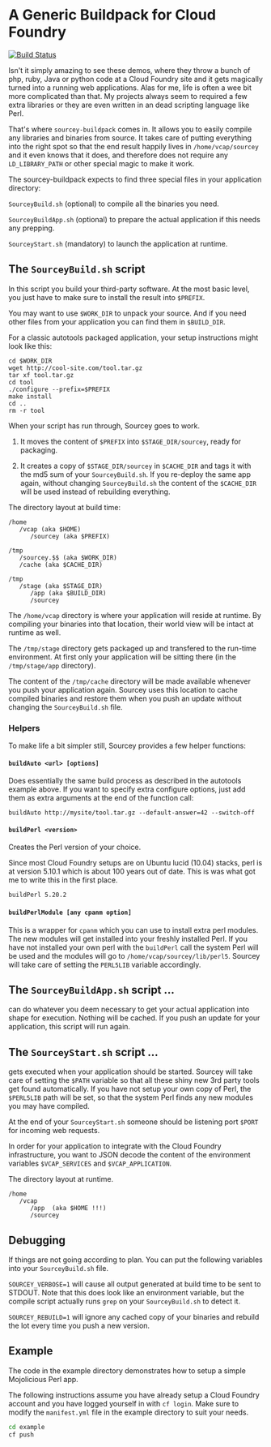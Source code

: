# A Generic Buildpack for Cloud Foundry

[![Build Status](https://travis-ci.org/oetiker/sourcey-buildpack.svg)](https://travis-ci.org/oetiker/sourcey-buildpack)

Isn't it simply amazing to see these demos, where they throw a bunch of php,
ruby, Java or python code at a Cloud Foundry site and it gets magically
turned into a running web applications.  Alas for me, life is often a wee
bit more complicated than that.  My projects always seem to required a few
extra libraries or they are even written in an dead scripting language like
Perl.

That's where `sourcey-buildpack` comes in. It allows you to easily compile
any libraries and binaries from source.  It takes care of putting everything
into the right spot so that the end result happily lives in
`/home/vcap/sourcey` and it even knows that it does, and therefore does not
require any `LD_LIBRARY_PATH` or other special magic to make it work.

The sourcey-buildpack expects to find three special files in your application directory:

`SourceyBuild.sh` (optional) to compile all the binaries you need.

`SourceyBuildApp.sh` (optional) to prepare the actual application if this needs any prepping.

`SourceyStart.sh` (mandatory) to launch the application at runtime.

## The `SourceyBuild.sh` script

In this script you build your third-party software. At the most basic level,
you just have to make sure to install the result into `$PREFIX`.

You may want to use `$WORK_DIR` to unpack your source. And if you need other
files from your application you can find them in `$BUILD_DIR`.

For a classic autotools packaged application, your setup instructions might
look like this:

```shell
cd $WORK_DIR
wget http://cool-site.com/tool.tar.gz
tar xf tool.tar.gz
cd tool
./configure --prefix=$PREFIX
make install
cd ..
rm -r tool
```

When your script has run through, Sourcey goes to work.

1. It moves the content of `$PREFIX` into `$STAGE_DIR/sourcey`, ready for packaging.

2. It creates a copy of `$STAGE_DIR/sourcey` in `$CACHE_DIR` and tags it
   with the md5 sum of your `SourceyBuild.sh`.  If you re-deploy the same
   app again, without changing `SourceyBuild.sh` the content of the
   `$CACHE_DIR` will be used instead of rebuilding everything.


The directory layout at build time:

```
/home
   /vcap (aka $HOME)
      /sourcey (aka $PREFIX)

/tmp
   /sourcey.$$ (aka $WORK_DIR)
   /cache (aka $CACHE_DIR)

/tmp
   /stage (aka $STAGE_DIR)
      /app (aka $BUILD_DIR)
      /sourcey
```

The `/home/vcap` directory is where your application will reside at runtime. By compiling
your binaries into that location, their world view will be intact at runtime as well.

The `/tmp/stage` directory gets packaged up and transfered to the run-time
environment.  At first only your application will be sitting there (in the
`/tmp/stage/app` directory).

The content of the `/tmp/cache` directory will be made available whenever you
push your application again.  Sourcey uses this location to cache compiled
binaries and restore them when you push an update without changing the
`SourceyBuild.sh` file.

### Helpers

To make life a bit simpler still, Sourcey provides a few helper functions:

#### `buildAuto <url> [options]`

Does essentially the same build process as described in the autotools
example above.  If you want to specify extra configure options, just add
them as extra arguments at the end of the function call:

```shell
buildAuto http://mysite/tool.tar.gz --default-answer=42 --switch-off
```

#### `buildPerl <version>`

Creates the Perl version of your choice.

Since most Cloud Foundry setups are on Ubuntu lucid (10.04) stacks, perl is
at version 5.10.1 which is about 100 years out of date.  This is was what got
me to write this in the first place.

```sh
buildPerl 5.20.2
```

#### `buildPerlModule [any cpanm option]`

This is a wrapper for `cpanm` which you can use to install extra perl
modules.  The new modules will get installed into your freshly installed
Perl.  If you have not installed your own perl with the `buildPerl` call the
system Perl will be used and the modules will go to
`/home/vcap/sourcey/lib/perl5`.  Sourcey will take care of setting the
`PERL5LIB` variable accordingly.

## The `SourceyBuildApp.sh` script ...

can do whatever you deem necessary to get your actual
application into shape for execution.  Nothing will be cached.  If you push
an update for your application, this script will run again.


## The `SourceyStart.sh` script ...

gets executed when your application should be started. Sourcey will
take care of setting the `$PATH` variable so that all these shiny new 3rd
party tools get found automatically.  If you have not setup your own copy of
Perl, the `$PERL5LIB` path will be set, so that the system Perl finds any
new modules you may have compiled.

At the end of your `SourceyStart.sh` someone should be listening port
`$PORT` for incoming web requests.

In order for your application to integrate with the Cloud Foundry
infrastructure, you want to JSON decode the content of the environment
variables `$VCAP_SERVICES` and `$VCAP_APPLICATION`.

The directory layout at runtime.

```
/home
   /vcap
      /app  (aka $HOME !!!)
      /sourcey
```

## Debugging

If things are not going according to plan. You can put the following variables
into your `SourceyBuild.sh` file.

`SOURCEY_VERBOSE=1` will cause all output generated at build time to be sent
to STDOUT.  Note that this does look like an environment variable, but
the compile script actually runs `grep` on your `SourceyBuild.sh` to detect it.

`SOURCEY_REBUILD=1` will ignore any cached copy of your binaries and rebuild the lot
every time you push a new version.

## Example

The code in the example directory demonstrates how to setup a simple
Mojolicious Perl app.

The following instructions assume you have already setup a Cloud Foundry
account and you have logged yourself in with `cf login`. Make sure to modify
the `manifest.yml` file in the example directory to suit your needs.

```sh
cd example
cf push
```
